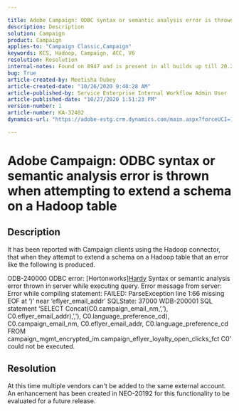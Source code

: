 ```yaml
---

title: Adobe Campaign: ODBC syntax or semantic analysis error is thrown when attempting to extend a schema on a Hadoop table  
description: Description  
solution: Campaign  
product: Campaign  
applies-to: "Campaign Classic,Campaign"  
keywords: KCS, Hadoop, Campaign, ACC, V6  
resolution: Resolution  
internal-notes: Found on 8947 and is present in all builds up till 20.2. Internal Support ticket: TK178548  
bug: True  
article-created-by: Meetisha Dubey  
article-created-date: "10/26/2020 9:48:28 AM"  
article-published-by: Service Enterprise Internal Workflow Admin User  
article-published-date: "10/27/2020 1:51:23 PM"  
version-number: 1  
article-number: KA-32402  
dynamics-url: "https://adobe-estg.crm.dynamics.com/main.aspx?forceUCI=1&pagetype=entityrecord&etn=knowledgearticle&id=efb27b3c-7017-eb11-a812-000d3a593b88"

---
```


# Adobe Campaign: ODBC syntax or semantic analysis error is thrown when attempting to extend a schema on a Hadoop table

## Description



















It has been reported with Campaign clients using the Hadoop connector, that when they attempt to extend a schema on a Hadoop table that an error like the following is produced.

ODB-240000 ODBC error: [Hortonworks][Hardy](80) Syntax or semantic analysis error thrown in server while executing query.
Error message from server: Error while compiling statement:
FAILED: ParseException line 1:66 missing EOF at ‘)’ near ‘eflyer_email_addr’ SQLState: 37000
WDB-200001 SQL statement ‘SELECT Concat(C0.campaign_email_nm,’,’), C0.eflyer_email_addr),’,’), C0.language_preference_cd), C0.campaign_email_nm, C0.eflyer_email_addr, C0.language_preference_cd FROM campaign_mgmt_encrypted_im.campaign_eflyer_loyalty_open_clicks_fct C0’ could not be executed.
 























## Resolution

At this time multiple vendors can't be added to the same external account.  An enhancement has been created in NEO-20192 for this functionality to be evaluated for a future release.
